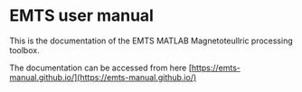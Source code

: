 # EMTS user manual

This is the documentation of the EMTS MATLAB Magnetoteullric processing toolbox. 

The documentation can be accessed from here [https://emts-manual.github.io/](https://emts-manual.github.io/)

